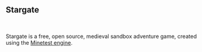 ## Stargate
<br/>

Stargate is a free, open source, medieval sandbox adventure game, created using the [Minetest engine](https://github.com/minetest/minetest).<br/>
